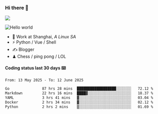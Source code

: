 ### Hi there 👋
![](https://komarev.com/ghpvc/?username=Xuhandsome)


<img src="https://github-readme-stats.vercel.app/api?username=XuHandsome&show_icons=true&theme=merko" alt="Hello world">

<br/>

- 🍻  Work at Shanghai, _A Linux SA_
- ⚡  Python / Vue / Shell
- ✍️  Blogger
- ♟  Chess / ping pong / LOL

#### Coding status last 30 days ⌨️

<!--START_SECTION:waka-->

```txt
From: 13 May 2025 - To: 12 June 2025

Go               87 hrs 28 mins  ██████████████████░░░░░░░   72.12 %
Markdown         22 hrs 16 mins  ████▓░░░░░░░░░░░░░░░░░░░░   18.37 %
YAML             3 hrs 41 mins   ▓░░░░░░░░░░░░░░░░░░░░░░░░   03.04 %
Docker           2 hrs 34 mins   ▓░░░░░░░░░░░░░░░░░░░░░░░░   02.12 %
Python           2 hrs 2 mins    ▒░░░░░░░░░░░░░░░░░░░░░░░░   01.69 %
```

<!--END_SECTION:waka-->

